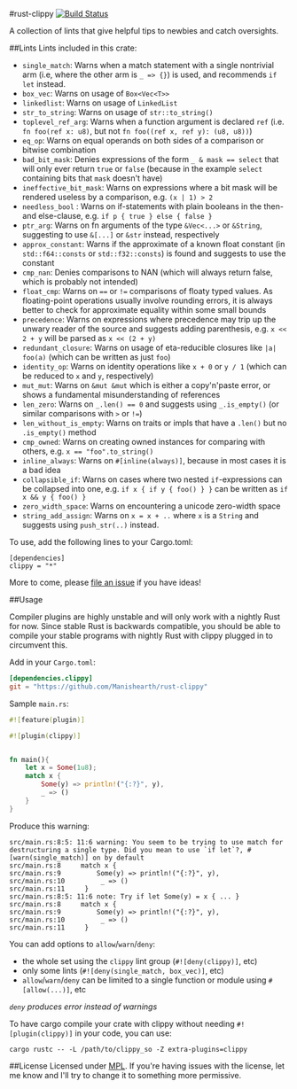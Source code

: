 #rust-clippy
[![Build Status](https://travis-ci.org/Manishearth/rust-clippy.svg?branch=master)](https://travis-ci.org/Manishearth/rust-clippy)

A collection of lints that give helpful tips to newbies and catch oversights.

##Lints
Lints included in this crate:

 - `single_match`: Warns when a match statement with a single nontrivial arm (i.e, where the other arm is `_ => {}`) is used, and recommends `if let` instead.
 - `box_vec`: Warns on usage of `Box<Vec<T>>`
 - `linkedlist`: Warns on usage of `LinkedList`
 - `str_to_string`: Warns on usage of `str::to_string()`
 - `toplevel_ref_arg`: Warns when a function argument is declared `ref` (i.e. `fn foo(ref x: u8)`, but not `fn foo((ref x, ref y): (u8, u8))`)
 - `eq_op`: Warns on equal operands on both sides of a comparison or bitwise combination
 - `bad_bit_mask`: Denies expressions of the form `_ & mask == select` that will only ever return `true` or `false` (because in the example `select` containing bits that `mask` doesn't have)
 - `ineffective_bit_mask`: Warns on expressions where a bit mask will be rendered useless by a comparison, e.g. `(x | 1) > 2`
 - `needless_bool` : Warns on if-statements with plain booleans in the then- and else-clause, e.g. `if p { true } else { false }`
 - `ptr_arg`: Warns on fn arguments of the type `&Vec<...>` or `&String`, suggesting to use `&[...]` or `&str` instead, respectively
 - `approx_constant`: Warns if the approximate of a known float constant (in `std::f64::consts` or `std::f32::consts`) is found and suggests to use the constant
 - `cmp_nan`: Denies comparisons to NAN (which will always return false, which is probably not intended)
 - `float_cmp`: Warns on `==` or `!=` comparisons of floaty typed values. As floating-point operations usually involve rounding errors, it is always better to check for approximate equality within some small bounds
 - `precedence`: Warns on expressions where precedence may trip up the unwary reader of the source and suggests adding parenthesis, e.g. `x << 2 + y` will be parsed as `x << (2 + y)`
 - `redundant_closure`: Warns on usage of eta-reducible closures like `|a| foo(a)` (which can be written as just `foo`)
 - `identity_op`: Warns on identity operations like `x + 0` or `y / 1` (which can be reduced to `x` and `y`, respectively)
 - `mut_mut`: Warns on `&mut &mut` which is either a copy'n'paste error, or shows a fundamental misunderstanding of references
 - `len_zero`: Warns on `_.len() == 0` and suggests using `_.is_empty()` (or similar comparisons with `>` or `!=`)
 - `len_without_is_empty`: Warns on traits or impls that have a `.len()` but no `.is_empty()` method
 - `cmp_owned`: Warns on creating owned instances for comparing with others, e.g. `x == "foo".to_string()`
 - `inline_always`: Warns on `#[inline(always)]`, because in most cases it is a bad idea
 - `collapsible_if`: Warns on cases where two nested `if`-expressions can be collapsed into one, e.g. `if x { if y { foo() } }` can be written as `if x && y { foo() }`
 - `zero_width_space`: Warns on encountering a unicode zero-width space
 - `string_add_assign`: Warns on `x = x + ..` where `x` is a `String` and suggests using `push_str(..)` instead.

To use, add the following lines to your Cargo.toml:

```
[dependencies]
clippy = "*"
```

More to come, please [file an issue](https://github.com/Manishearth/rust-clippy/issues) if you have ideas!

##Usage

Compiler plugins are highly unstable and will only work with a nightly Rust for now. Since stable Rust is backwards compatible, you should be able to compile your stable programs with nightly Rust with clippy plugged in to circumvent this.

Add in your `Cargo.toml`:
```toml
[dependencies.clippy]
git = "https://github.com/Manishearth/rust-clippy"
```

Sample `main.rs`:
```rust
#![feature(plugin)]

#![plugin(clippy)]


fn main(){
    let x = Some(1u8);
    match x {
        Some(y) => println!("{:?}", y),
        _ => ()
    }
}
```

Produce this warning:
```
src/main.rs:8:5: 11:6 warning: You seem to be trying to use match for destructuring a single type. Did you mean to use `if let`?, #[warn(single_match)] on by default
src/main.rs:8     match x {
src/main.rs:9         Some(y) => println!("{:?}", y),
src/main.rs:10         _ => ()
src/main.rs:11     }
src/main.rs:8:5: 11:6 note: Try if let Some(y) = x { ... }
src/main.rs:8     match x {
src/main.rs:9         Some(y) => println!("{:?}", y),
src/main.rs:10         _ => ()
src/main.rs:11     }
```

You can add options  to `allow`/`warn`/`deny`:
- the whole set using the `clippy` lint group (`#![deny(clippy)]`, etc)
- only some lints (`#![deny(single_match, box_vec)]`, etc)
- `allow`/`warn`/`deny` can be limited to a single function or module using `#[allow(...)]`, etc

*`deny` produces error instead of warnings*

To have cargo compile your crate with clippy without needing `#![plugin(clippy)]`
in your code, you can use:

```
cargo rustc -- -L /path/to/clippy_so -Z extra-plugins=clippy
```

##License
Licensed under [MPL](https://www.mozilla.org/MPL/2.0/). If you're having issues with the license, let me know and I'll try to change it to something more permissive.
